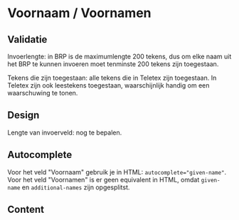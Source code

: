 <!-- @license CC0-1.0 -->

# Voornaam / Voornamen

## Validatie

Invoerlengte: in BRP is de maximumlengte 200 tekens, dus om elke naam uit het BRP te kunnen invoeren moet tenminste 200 tekens zijn toegestaan.

Tekens die zijn toegestaan: alle tekens die in Teletex zijn toegestaan. In Teletex zijn ook leestekens toegestaan, waarschijnlijk handig om een waarschuwing te tonen.

## Design

Lengte van invoerveld: nog te bepalen.

## Autocomplete

Voor het veld "Voornaam" gebruik je in HTML: <code>autocomplete="given-name"</code>. Voor het veld "Voornamen" is er geen equivalent in HTML, omdat <code>given-name</code> en <code>additional-names</code> zijn opgesplitst.

## Content

<!-- Voornaam of voornamen? Nog uitzoeken. -->
